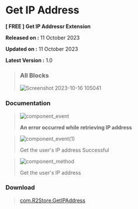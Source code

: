 # Get IP Address

**[ FREE ] Get IP Addressr Extension** 

**Released on :** 11 October 2023

**Updated on :** 11 October 2023

**Latest Version :** 1.0


> ### All Blocks
> 
> ![Screenshot 2023-10-16 105041](https://github.com/R2Storeapp/GetIPAddress/assets/147613731/229b2afa-601f-45a0-b900-ac0ee690d476)


### Documentation

> ![component_event](https://github.com/R2Storeapp/GetIPAddress/assets/147613731/4fc90381-b5c0-4ca0-aa01-d4dfd0cbb8ab)
> 
> **An error occurred while retrieving IP address**
> 

> ![component_event(1)](https://github.com/R2Storeapp/GetIPAddress/assets/147613731/986dc1ea-394c-45b7-a062-3baf43bf1537)
> 
> Get the user's IP address Successful 

> ![component_method](https://github.com/R2Storeapp/GetIPAddress/assets/147613731/eccae6c0-83ff-4fa9-9c08-a110180fa008)
> 
> Get the user's IP address

 ### Download

> [com.R2Store.GetIPAddress](http://r2store.000.pe/)
